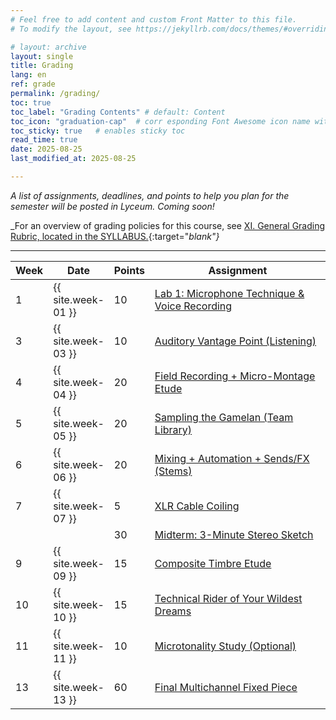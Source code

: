 ```yaml
---
# Feel free to add content and custom Front Matter to this file.
# To modify the layout, see https://jekyllrb.com/docs/themes/#overriding-theme-defaults

# layout: archive   
layout: single   
title: Grading   
lang: en   
ref: grade  
permalink: /grading/   
toc: true  
toc_label: "Grading Contents" # default: Content
toc_icon: "graduation-cap"  # corr esponding Font Awesome icon name without the "fa" prefix
toc_sticky: true   # enables sticky toc  
read_time: true  
date: 2025-08-25   
last_modified_at: 2025-08-25  

---
```


<!-- <link rel="stylesheet" href="https://cdn.jsdelivr.net/gh/lipis/flag-icons@6.11.0/css/flag-icons.min.css"/>

<div class="lang-sidebar">
  {% assign pages=site.pages | where:"ref", page.ref | sort: 'lang' %}
  {% for page in pages %}
    <li class="zoom"><a href="{{ page.url }}" class="{{ page.lang }}"><span class="fi fi-{{ page.lang }}"></span></a></li>
  {% endfor %}
</div>

<div class="top-h1-icon">
  <i class="fas fa-graduation-cap fa-2x"></i>
</div> -->

<!-- # Grading -->
_A list of assignments, deadlines, and points to help you plan for the semester will be posted in Lyceum. Coming soon!_  
   
_For an overview of grading policies for this course, see [XI. General Grading Rubric, located in the SYLLABUS.](/MUS218A-Soundscapes-FA2025/#6-general-grading-rubric){:target="_blank"}_  

<!-- <div class="instructornote">
<p markdown="span"><em><b>Reminder:</b> {{ site.weekly-deadline-statement }}</em></p></div> -->
<!-- _**Reminder:** Deadlines are always on the Saturday night at 11:59 PM following the assignment date listed below._   -->

<!-- ### I. Weekly Lab Assignments -->

<!-- <div class="schedulingtable">
<table>
<colgroup>
<col width="5%" />
<col width="15%" />
<col width="5%" />
<col width="70%" />
</colgroup>
<thead>
<tr class="header">
<th>Week</th>
<th>Date</th>
<th>Points</th>
<th>Lab Name</th>
</tr>
</thead>
<tbody>
<tr>
<td markdown="span">1</td>
<td markdown="span">{{ site.week-01 }}</td>
<td markdown="span">5</td>
<td markdown="span"><a href="/MUS218A-Soundscapes-FA2025/schedule.html#w1" target="_blank">1.1 Commands + Navigation</a></td>
</tr>
<tr>
<td markdown="span"></td>
<td markdown="span"></td>
<td markdown="span">5</td>
<td markdown="span"><a href="/MUS218A-Soundscapes-FA2025/schedule.html#w1" target="_blank">1.2 Download + (Un)Compress</a></td>
</tr>
<tr>
<td markdown="span">2</td>
<td markdown="span">{{ site.week-02 }}</td>
<td markdown="span">5</td>
<td markdown="span"><a href="/MUS218A-Soundscapes-FA2025/schedule.html#w2" target="_blank">2.1 Review</a></td>
</tr>
<tr>
<td markdown="span"></td>
<td markdown="span"></td>
<td markdown="span">5</td>
<td markdown="span"><a href="/MUS218A-Soundscapes-FA2025/schedule.html#w2" target="_blank">2.2 Working with Files</a></td>
</tr>
<tr>
<td markdown="span"></td>
<td markdown="span"></td>
<td markdown="span">5</td>
<td markdown="span"><a href="/MUS218A-Soundscapes-FA2025/schedule.html#w2" target="_blank">2.3 Shell Scripting, Permissions, Editing Text, Date + Time</a></td>
</tr>
<tr>
<td markdown="span">3</td>
<td markdown="span">{{ site.week-03 }}</td>
<td markdown="span">15</td>
<td markdown="span"><a href="/MUS218A-Soundscapes-FA2025/schedule.html#w3" target="_blank">3. Local + Remote Repositories, Creating and Saving Changes</a></td>
</tr>
<tr>
<td markdown="span">4</td>
<td markdown="span">{{ site.week-04 }}</td>
<td markdown="span">5</td>
<td markdown="span"><a href="/MUS218A-Soundscapes-FA2025/schedule.html#w4" target="_blank">4.1 Pull Requests + Merge Conflicts</a></td>
</tr>
<tr>
<td markdown="span"></td>
<td markdown="span"></td>
<td markdown="span">5</td>
<td markdown="span"><a href="/MUS218A-Soundscapes-FA2025/schedule.html#w4" target="_blank">4.2 Review — Creating + Setting Up Git Repositories</a></td>
</tr>
<tr>
<td markdown="span"></td>
<td markdown="span"></td>
<td markdown="span">5</td>
<td markdown="span"><a href="/MUS218A-Soundscapes-FA2025/schedule.html#w4" target="_blank">4.3 Review — Saving + Sending Changes to Your Repository</a></td>
</tr>
<tr>
<td markdown="span">5</td>
<td markdown="span">{{ site.week-05 }}</td>
<td markdown="span">5</td>
<td markdown="span"><a href="/MUS218A-Soundscapes-FA2025/schedule.html#w5" target="_blank">5.1 JavaScript Values, Types, Operations, Variables, Calling Functions, and Input/Output</a></td>
</tr>
<tr>
<td markdown="span"></td>
<td markdown="span"></td>
<td markdown="span">5</td>
<td markdown="span"><a href="/MUS218A-Soundscapes-FA2025/schedule.html#w5" target="_blank">5.2 All the Basics... But in PYTHON!</a></td>
</tr>
<tr>
<td markdown="span">6</td>
<td markdown="span">{{ site.week-06 }}</td>
<td markdown="span">5</td>
<td markdown="span"><a href="/MUS218A-Soundscapes-FA2025/schedule.html#w6" target="_blank">6.1 Basic JavaScript</a></td>
</tr>
<tr>
<td markdown="span"></td>
<td markdown="span"></td>
<td markdown="span">5</td>
<td markdown="span"><a href="/MUS218A-Soundscapes-FA2025/schedule.html#w6" target="_blank">6.2 Some Simple, Stupid Python Programs</a></td>
</tr>
<tr>
<td markdown="span">7</td>
<td markdown="span">{{ site.week-07 }}</td>
<td markdown="span">5</td>
<td markdown="span"><a href="/MUS218A-Soundscapes-FA2025/schedule.html#w7" target="_blank">7.1 JavaScript Conditionals</a></td>
</tr>
<tr>
<td markdown="span"></td>
<td markdown="span"></td>
<td markdown="span">5</td>
<td markdown="span"><a href="/MUS218A-Soundscapes-FA2025/schedule.html#w7" target="_blank">7.2 Python Conditionals</a></td>
</tr>
<tr>
<td markdown="span"></td>
<td markdown="span"></td>
<td markdown="span">5</td>
<td markdown="span"><a href="/MUS218A-Soundscapes-FA2025/schedule.html#w7" target="_blank">7.3 Nesting</a></td>
</tr>
<tr>
<td markdown="span">8</td>
<td markdown="span">{{ site.week-08 }}</td>
<td markdown="span">5</td>
<td markdown="span"><a href="/MUS218A-Soundscapes-FA2025/schedule.html#w8" target="_blank">8.1 JavaScript For Loops</a></td>
</tr>
<tr>
<td markdown="span"></td>
<td markdown="span"></td>
<td markdown="span">5</td>
<td markdown="span"><a href="/MUS218A-Soundscapes-FA2025/schedule.html#w8" target="_blank">8.2 For Loops in Python</a></td>
</tr>
<tr>
<td markdown="span">9</td>
<td markdown="span">{{ site.week-09 }}</td>
<td markdown="span">5</td>
<td markdown="span"><a href="/MUS218A-Soundscapes-FA2025/schedule.html#w9" target="_blank">9.1 JavaScript Functions</a></td>
</tr>
<tr>
<td markdown="span"></td>
<td markdown="span"></td>
<td markdown="span">5</td>
<td markdown="span"><a href="/MUS218A-Soundscapes-FA2025/schedule.html#w9" target="_blank">9.2 Python Functions</a></td>
</tr>
<tr>
<td markdown="span">10</td>
<td markdown="span">{{ site.week-10 }}</td>
<td markdown="span">10</td>
<td markdown="span"><a href="/MUS218A-Soundscapes-FA2025/schedule.html#w10" target="_blank">10.1 <i>More info coming soon!</i></a></td>
</tr>
<tr>
<td markdown="span">11</td>
<td markdown="span">{{ site.week-11 }}</td>
<td markdown="span">5</td>
<td markdown="span"><a href="/MUS218A-Soundscapes-FA2025/schedule.html#w11" target="_blank">11.1 While Loops</a></td>
</tr>
<tr>
<td markdown="span"></td>
<td markdown="span"></td>
<td markdown="span">5</td>
<td markdown="span"><a href="/MUS218A-Soundscapes-FA2025/schedule.html#w11" target="_blank">11.2 Recursions</a></td>
</tr>
<tr>
<td markdown="span">12</td>
<td markdown="span">{{ site.week-12 }}</td>
<td markdown="span">5</td>
<td markdown="span"><a href="/MUS218A-Soundscapes-FA2025/schedule.html#w12" target="_blank">12.1 HTML</a></td>
</tr>
<tr>
<td markdown="span"></td>
<td markdown="span"></td>
<td markdown="span">5</td>
<td markdown="span"><a href="/MUS218A-Soundscapes-FA2025/schedule.html#w12" target="_blank">12.2 CSS</a></td>
</tr>
<tr>
<td markdown="span"></td>
<td markdown="span"></td>
<td markdown="span">5</td>
<td markdown="span"><a href="/MUS218A-Soundscapes-FA2025/schedule.html#w12" target="_blank">12.3 Preparing for Your Final Assignment</a></td>
</tr>
<tr>
<td markdown="span">13</td>
<td markdown="span">{{ site.week-13 }}</td>
<td markdown="span">5</td>
<td markdown="span"><a href="/MUS218A-Soundscapes-FA2025/schedule.html#w13" target="_blank">13.1 Basic Canvas</a></td>
</tr>
<tr>
<td markdown="span"></td>
<td markdown="span"></td>
<td markdown="span">5</td>
<td markdown="span"><a href="/MUS218A-Soundscapes-FA2025/schedule.html#w13" target="_blank">13.2 Advanced Canvas</a></td>
</tr>
<tr>
<td markdown="span"></td>
<td markdown="span"></td>
<td markdown="span">5</td>
<td markdown="span"><a href="/MUS218A-Soundscapes-FA2025/schedule.html#w13" target="_blank">13.3 Animation</a></td>
</tr>
<tr>
<td markdown="span">14</td>
<td markdown="span">{{ site.week-14 }}</td>
<td markdown="span">10</td>
<td markdown="span"><a href="/MUS218A-Soundscapes-FA2025/schedule.html#w14" target="_blank">14.1 Advanced Web Design + <i>GitHub Pages</i></a></td>
</tr>
<tr>
<td markdown="span">15</td>
<td markdown="span">{{ site.week-15 }}</td>
<td markdown="span">20</td>
<td markdown="span"><a href="/MUS218A-Soundscapes-FA2025/schedule.html#w14" target="_blank">15.1 Finishing Your Personal Website</a></td>
</tr>
</tbody>
</table>
</div> -->

* * *

<!-- **`190 Total Points`** in _Lab Assignments_  
<p style="color:Tomato;"><b><i>55.88% of your Course Grade</i></b></p>  

### II. Participation  

* 15 classes  
* 10 points/each  

* * *

**`150 Total Points`** in _Participation Scores_  
<p style="color:Tomato;"><b><i>44.12% of your Course Grade</i></b></p>  

* * *

### III. Altogether, thats...

**`340 Total Points`** for the course as a whole. -->

<div class="schedulingtable">
<table>
<colgroup>
  <col width="5%" />
  <col width="15%" />
  <col width="5%" />
  <col width="70%" />
</colgroup>
<thead>
<tr class="header">
  <th>Week</th>
  <th>Date</th>
  <th>Points</th>
  <th>Assignment</th>
</tr>
</thead>
<tbody>

<tr>
  <td markdown="span">1</td>
  <td markdown="span">{{ site.week-01 }}</td>
  <td markdown="span">10</td>
  <td markdown="span"><a href="/assignments/mic-technique/" target="_blank">Lab 1: Microphone Technique &amp; Voice Recording</a></td>
</tr>

<tr>
  <td markdown="span">3</td>
  <td markdown="span">{{ site.week-03 }}</td>
  <td markdown="span">10</td>
  <td markdown="span"><a href="/assignments/auditory-vantage-point/" target="_blank">Auditory Vantage Point (Listening)</a></td>
</tr>

<tr>
  <td markdown="span">4</td>
  <td markdown="span">{{ site.week-04 }}</td>
  <td markdown="span">20</td>
  <td markdown="span"><a href="/assignments/field-recording-micromontage/" target="_blank">Field Recording + Micro-Montage Etude</a></td>
</tr>

<tr>
  <td markdown="span">5</td>
  <td markdown="span">{{ site.week-05 }}</td>
  <td markdown="span">20</td>
  <td markdown="span"><a href="/assignments/sampling-gamelan/" target="_blank">Sampling the Gamelan (Team Library)</a></td>
</tr>

<tr>
  <td markdown="span">6</td>
  <td markdown="span">{{ site.week-06 }}</td>
  <td markdown="span">20</td>
  <td markdown="span"><a href="/assignments/mixing-automation-sends/" target="_blank">Mixing + Automation + Sends/FX (Stems)</a></td>
</tr>

<tr>
  <td markdown="span">7</td>
  <td markdown="span">{{ site.week-07 }}</td>
  <td markdown="span">5</td>
  <td markdown="span"><a href="/xlr-cable-coiling/" target="_blank">XLR Cable Coiling</a></td>
</tr>

<tr>
  <td markdown="span"></td>
  <td markdown="span"></td>
  <td markdown="span">30</td>
  <td markdown="span"><a href="/assignments/midterm/" target="_blank">Midterm: 3-Minute Stereo Sketch</a></td>
</tr>

<tr>
  <td markdown="span">9</td>
  <td markdown="span">{{ site.week-09 }}</td>
  <td markdown="span">15</td>
  <td markdown="span"><a href="/assignments/composite-timbre/" target="_blank">Composite Timbre Etude</a></td>
</tr>

<tr>
  <td markdown="span">10</td>
  <td markdown="span">{{ site.week-10 }}</td>
  <td markdown="span">15</td>
  <td markdown="span"><a href="/assignments/technical-rider/" target="_blank">Technical Rider of Your Wildest Dreams</a></td>
</tr>

<tr>
  <td markdown="span">11</td>
  <td markdown="span">{{ site.week-11 }}</td>
  <td markdown="span">10</td>
  <td markdown="span"><a href="/assignments/microtonality/" target="_blank">Microtonality Study (Optional)</a></td>
</tr>

<tr>
  <td markdown="span">13</td>
  <td markdown="span">{{ site.week-13 }}</td>
  <td markdown="span">60</td>
  <td markdown="span"><a href="/assignments/final-multichannel-fixed-piece/" target="_blank">Final Multichannel Fixed Piece</a></td>
</tr>

</tbody>
</table>
</div>
